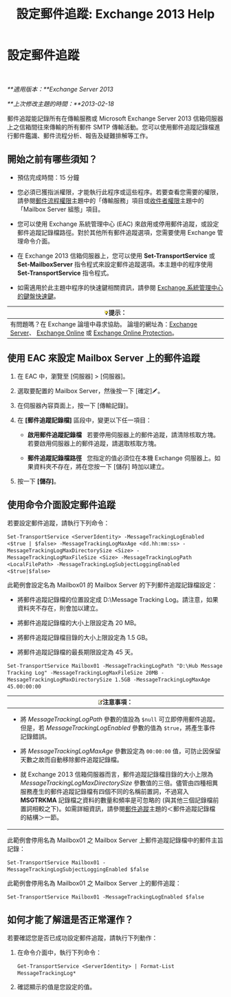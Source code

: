 ﻿---
title: '設定郵件追蹤: Exchange 2013 Help'
TOCTitle: 設定郵件追蹤
ms:assetid: 50eb5213-cf27-4179-b427-38d751ee4a70
ms:mtpsurl: https://technet.microsoft.com/zh-tw/library/Aa997984(v=EXCHG.150)
ms:contentKeyID: 51409193
ms.date: 01/04/2018
mtps_version: v=EXCHG.150
ms.translationtype: HT
---

# 設定郵件追蹤

 

_**適用版本：**Exchange Server 2013_

_**上次修改主題的時間：**2013-02-18_

郵件追蹤能記錄所有在傳輸服務或 Microsoft Exchange Server 2013 信箱伺服器上之信箱間往來傳輸的所有郵件 SMTP 傳輸活動。您可以使用郵件追蹤記錄檔進行郵件鑑識、郵件流程分析、報告及疑難排解等工作。

## 開始之前有哪些須知？

  - 預估完成時間：15 分鐘

  - 您必須已獲指派權限，才能執行此程序或這些程序。若要查看您需要的權限，請參閱[郵件流程權限](mail-flow-permissions-exchange-2013-help.md)主題中的「傳輸服務」項目或[收件者權限](recipients-permissions-exchange-2013-help.md)主題中的「Mailbox Server 組態」項目。

  - 您可以使用 Exchange 系統管理中心 (EAC) 來啟用或停用郵件追蹤，或設定郵件追蹤記錄檔路徑。對於其他所有郵件追蹤選項，您需要使用 Exchange 管理命令介面。

  - 在 Exchange 2013 信箱伺服器上，您可以使用 **Set-TransportService** 或 **Set-MailboxServer** 指令程式來設定郵件追蹤選項。本主題中的程序使用 **Set-TransportService** 指令程式。

  - 如需適用於此主題中程序的快速鍵相關資訊，請參閱 [Exchange 系統管理中心的鍵盤快速鍵](keyboard-shortcuts-in-the-exchange-admin-center-exchange-online-protection-help.md)。

<table>
<thead>
<tr class="header">
<th><img src="images/Bb124558.tip(EXCHG.150).gif" title="提示" alt="提示" />提示：</th>
</tr>
</thead>
<tbody>
<tr class="odd">
<td>有問題嗎？在 Exchange 論壇中尋求協助。 論壇的網址為：<a href="https://go.microsoft.com/fwlink/p/?linkid=60612">Exchange Server</a>、 <a href="https://go.microsoft.com/fwlink/p/?linkid=267542">Exchange Online</a> 或 <a href="https://go.microsoft.com/fwlink/p/?linkid=285351">Exchange Online Protection</a>。</td>
</tr>
</tbody>
</table>


## 使用 EAC 來設定 Mailbox Server 上的郵件追蹤

1.  在 EAC 中，瀏覽至 \[伺服器\] \> \[伺服器\]。

2.  選取要配置的 Mailbox Server，然後按一下 \[確定\]![編輯圖示](images/JJ218640.6f53ccb2-1f13-4c02-bea0-30690e6ea71d(EXCHG.150).gif "編輯圖示")。

3.  在伺服器內容頁面上，按一下 \[傳輸記錄\]。

4.  在 **\[郵件追蹤記錄檔\]** 區段中，變更以下任一項目：
    
      - **啟用郵件追蹤記錄檔**   若要停用伺服器上的郵件追蹤，請清除核取方塊。若要啟用伺服器上的郵件追蹤，請選取核取方塊。
    
      - **郵件追蹤記錄檔路徑**   您指定的值必須位在本機 Exchange 伺服器上。如果資料夾不存在，將在您按一下 \[儲存\] 時加以建立。

5.  按一下 **\[儲存\]**。

## 使用命令介面設定郵件追蹤

若要設定郵件追蹤，請執行下列命令：

    Set-TransportService <ServerIdentity> -MessageTrackingLogEnabled <$true | $false> -MessageTrackingLogMaxAge <dd.hh:mm:ss> -MessageTrackingLogMaxDirectorySize <Size> -MessageTrackingLogMaxFileSize <Size> -MessageTrackingLogPath <LocalFilePath> -MessageTrackingLogSubjectLoggingEnabled <$true|$false>

此範例會設定名為 Mailbox01 的 Mailbox Server 的下列郵件追蹤記錄檔設定：

  -  
    將郵件追蹤記錄檔的位置設定成 D:\\Message Tracking Log。請注意，如果資料夾不存在，則會加以建立。

  -  
    將郵件追蹤記錄檔的大小上限設定為 20 MB。

  -  
    將郵件追蹤記錄檔目錄的大小上限設定為 1.5 GB。

  -  
    將郵件追蹤記錄檔的最長期限設定為 45 天。

<!-- end list -->

    Set-TransportService Mailbox01 -MessageTrackingLogPath "D:\Hub Message Tracking Log" -MessageTrackingLogMaxFileSize 20MB -MessageTrackingLogMaxDirectorySize 1.5GB -MessageTrackingLogMaxAge 45.00:00:00

<table>
<colgroup>
<col style="width: 100%" />
</colgroup>
<thead>
<tr class="header">
<th><img src="images/Bb124558.note(EXCHG.150).gif" title="注意事項" alt="注意事項" />注意事項：</th>
</tr>
</thead>
<tbody>
<tr class="odd">
<td><ul>
<li><p>將 <em>MessageTrackingLogPath</em> 參數的值設為 <code>$null</code> 可立即停用郵件追蹤。但是，若 <em>MessageTrackingLogEnabled</em> 參數的值為 <code>$true</code>，將產生事件記錄錯誤。</p></li>
<li><p>將 <em>MessageTrackingLogMaxAge</em> 參數設定為 <code>00:00:00</code> 值，可防止因保留天數之故而自動移除郵件追蹤記錄檔。</p></li>
<li><p>就 Exchange 2013 信箱伺服器而言，郵件追蹤記錄檔目錄的大小上限為 <em>MessageTrackingLogMaxDirectorySize</em> 參數值的三倍。儘管由四種相異服務產生的郵件追蹤記錄檔有四個不同的名稱前置詞，不過寫入 <strong>MSGTRKMA</strong> 記錄檔之資料的數量和頻率是可忽略的 (與其他三個記錄檔前置詞相較之下)。如需詳細資訊，請參閱<a href="message-tracking-exchange-2013-help.md">郵件追蹤</a>主題的＜郵件追蹤記錄檔的結構＞一節。</p></li>
</ul></td>
</tr>
</tbody>
</table>


此範例會停用名為 Mailbox01 之 Mailbox Server 上郵件追蹤記錄檔中的郵件主旨記錄：

    Set-TransportService Mailbox01 -MessageTrackingLogSubjectLoggingEnabled $false

此範例會停用名為 Mailbox01 之 Mailbox Server 上的郵件追蹤：

    Set-TransportService Mailbox01 -MessageTrackingLogEnabled $false

## 如何才能了解這是否正常運作？

若要確認您是否已成功設定郵件追蹤，請執行下列動作：

1.  在命令介面中，執行下列命令：
    
        Get-TransportService <ServerIdentity> | Format-List MessageTrackingLog*

2.  確認顯示的值是您設定的值。

